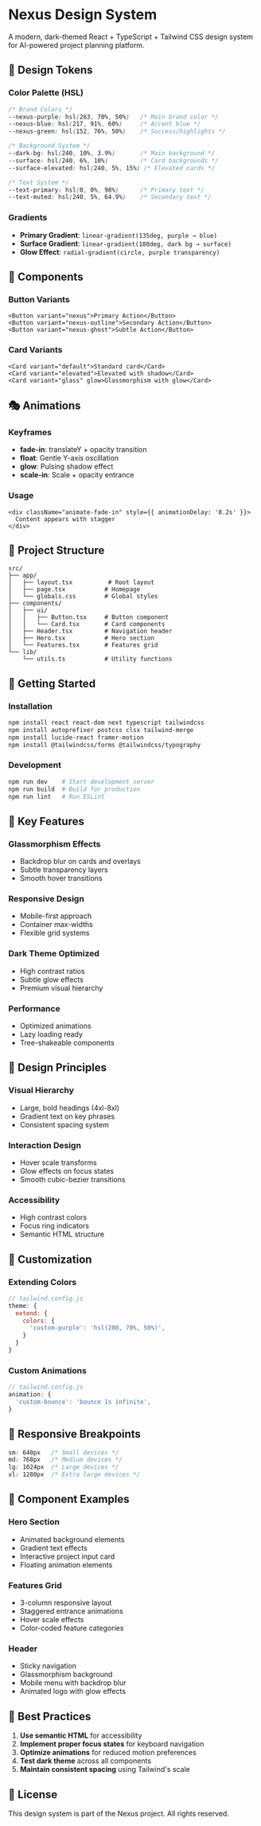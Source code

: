 # Nexus Design System

A modern, dark-themed React + TypeScript + Tailwind CSS design system for AI-powered project planning platform.

## 🎨 Design Tokens

### Color Palette (HSL)
```css
/* Brand Colors */
--nexus-purple: hsl(263, 70%, 50%)   /* Main brand color */
--nexus-blue: hsl(217, 91%, 60%)     /* Accent blue */
--nexus-green: hsl(152, 76%, 50%)    /* Success/highlights */

/* Background System */
--dark-bg: hsl(240, 10%, 3.9%)       /* Main background */
--surface: hsl(240, 6%, 10%)         /* Card backgrounds */
--surface-elevated: hsl(240, 5%, 15%) /* Elevated cards */

/* Text System */
--text-primary: hsl(0, 0%, 98%)      /* Primary text */
--text-muted: hsl(240, 5%, 64.9%)    /* Secondary text */
```

### Gradients
- **Primary Gradient**: `linear-gradient(135deg, purple → blue)`
- **Surface Gradient**: `linear-gradient(180deg, dark bg → surface)`
- **Glow Effect**: `radial-gradient(circle, purple transparency)`

## 🧩 Components

### Button Variants
```tsx
<Button variant="nexus">Primary Action</Button>
<Button variant="nexus-outline">Secondary Action</Button>
<Button variant="nexus-ghost">Subtle Action</Button>
```

### Card Variants
```tsx
<Card variant="default">Standard card</Card>
<Card variant="elevated">Elevated with shadow</Card>
<Card variant="glass" glow>Glassmorphism with glow</Card>
```

## 🎭 Animations

### Keyframes
- **fade-in**: translateY + opacity transition
- **float**: Gentle Y-axis oscillation
- **glow**: Pulsing shadow effect
- **scale-in**: Scale + opacity entrance

### Usage
```tsx
<div className="animate-fade-in" style={{ animationDelay: '0.2s' }}>
  Content appears with stagger
</div>
```

## 📁 Project Structure

```
src/
├── app/
│   ├── layout.tsx          # Root layout
│   ├── page.tsx           # Homepage
│   └── globals.css        # Global styles
├── components/
│   ├── ui/
│   │   ├── Button.tsx     # Button component
│   │   └── Card.tsx       # Card components
│   ├── Header.tsx         # Navigation header
│   ├── Hero.tsx           # Hero section
│   └── Features.tsx       # Features grid
└── lib/
    └── utils.ts           # Utility functions
```

## 🚀 Getting Started

### Installation
```bash
npm install react react-dom next typescript tailwindcss
npm install autoprefixer postcss clsx tailwind-merge
npm install lucide-react framer-motion
npm install @tailwindcss/forms @tailwindcss/typography
```

### Development
```bash
npm run dev    # Start development server
npm run build  # Build for production
npm run lint   # Run ESLint
```

## 🎯 Key Features

### Glassmorphism Effects
- Backdrop blur on cards and overlays
- Subtle transparency layers
- Smooth hover transitions

### Responsive Design
- Mobile-first approach
- Container max-widths
- Flexible grid systems

### Dark Theme Optimized
- High contrast ratios
- Subtle glow effects
- Premium visual hierarchy

### Performance
- Optimized animations
- Lazy loading ready
- Tree-shakeable components

## 🎨 Design Principles

### Visual Hierarchy
- Large, bold headings (4xl-8xl)
- Gradient text on key phrases
- Consistent spacing system

### Interaction Design
- Hover scale transforms
- Glow effects on focus states
- Smooth cubic-bezier transitions

### Accessibility
- High contrast colors
- Focus ring indicators
- Semantic HTML structure

## 🔧 Customization

### Extending Colors
```js
// tailwind.config.js
theme: {
  extend: {
    colors: {
      'custom-purple': 'hsl(280, 70%, 50%)',
    }
  }
}
```

### Custom Animations
```js
// tailwind.config.js
animation: {
  'custom-bounce': 'bounce 1s infinite',
}
```

## 📱 Responsive Breakpoints

```css
sm: 640px   /* Small devices */
md: 768px   /* Medium devices */
lg: 1024px  /* Large devices */
xl: 1280px  /* Extra large devices */
```

## 🎪 Component Examples

### Hero Section
- Animated background elements
- Gradient text effects
- Interactive project input card
- Floating animation elements

### Features Grid
- 3-column responsive layout
- Staggered entrance animations
- Hover scale effects
- Color-coded feature categories

### Header
- Sticky navigation
- Glassmorphism background
- Mobile menu with backdrop blur
- Animated logo with glow effects

## 🌟 Best Practices

1. **Use semantic HTML** for accessibility
2. **Implement proper focus states** for keyboard navigation
3. **Optimize animations** for reduced motion preferences
4. **Test dark theme** across all components
5. **Maintain consistent spacing** using Tailwind's scale

## 📄 License

This design system is part of the Nexus project. All rights reserved. 